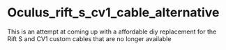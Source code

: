 # Oculus_rift_s_cv1_cable_alternative
This is an attempt at coming up with a affordable diy replacement for the Rift S and CV1 custom cables that are no longer available
